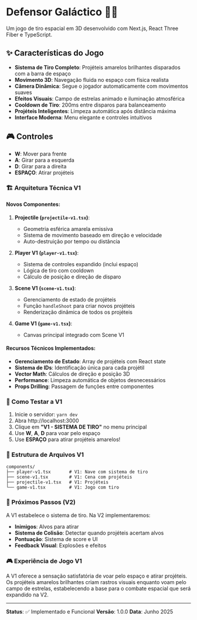 # Defensor Galáctico 🚀💥

Um jogo de tiro espacial em 3D desenvolvido com Next.js, React Three Fiber e TypeScript.

## ✨ Características do Jogo

- **Sistema de Tiro Completo**: Projéteis amarelos brilhantes disparados com a barra de espaço
- **Movimento 3D**: Navegação fluida no espaço com física realista
- **Câmera Dinâmica**: Segue o jogador automaticamente com movimentos suaves
- **Efeitos Visuais**: Campo de estrelas animado e iluminação atmosférica
- **Cooldown de Tiro**: 200ms entre disparos para balanceamento
- **Projéteis Inteligentes**: Limpeza automática após distância máxima
- **Interface Moderna**: Menu elegante e controles intuitivos

## 🎮 Controles

- **W**: Mover para frente
- **A**: Girar para a esquerda
- **D**: Girar para a direita
- **ESPAÇO**: Atirar projéteis

### 🏗️ Arquitetura Técnica V1

#### Novos Componentes:

1. **Projectile (`projectile-v1.tsx`)**:

   - Geometria esférica amarela emissiva
   - Sistema de movimento baseado em direção e velocidade
   - Auto-destruição por tempo ou distância

2. **Player V1 (`player-v1.tsx`)**:

   - Sistema de controles expandido (inclui espaço)
   - Lógica de tiro com cooldown
   - Cálculo de posição e direção de disparo

3. **Scene V1 (`scene-v1.tsx`)**:

   - Gerenciamento de estado de projéteis
   - Função `handleShoot` para criar novos projéteis
   - Renderização dinâmica de todos os projéteis

4. **Game V1 (`game-v1.tsx`)**:

   - Canvas principal integrado com Scene V1

#### Recursos Técnicos Implementados:

- **Gerenciamento de Estado**: Array de projéteis com React state
- **Sistema de IDs**: Identificação única para cada projétil
- **Vector Math**: Cálculos de direção e posição 3D
- **Performance**: Limpeza automática de objetos desnecessários
- **Props Drilling**: Passagem de funções entre componentes

### 🎯 Como Testar a V1

1. Inicie o servidor: `yarn dev`
2. Abra http://localhost:3000
3. Clique em **"V1 - SISTEMA DE TIRO"** no menu principal
4. Use **W**, **A**, **D** para voar pelo espaço
5. Use **ESPAÇO** para atirar projéteis amarelos!

### 📁 Estrutura de Arquivos V1

```
components/
├── player-v1.tsx       # V1: Nave com sistema de tiro
├── scene-v1.tsx        # V1: Cena com projéteis
├── projectile-v1.tsx   # V1: Projéteis
└── game-v1.tsx         # V1: Jogo com tiro
```

### 🚀 Próximos Passos (V2)

A V1 estabelece o sistema de tiro. Na V2 implementaremos:

- **Inimigos**: Alvos para atirar
- **Sistema de Colisão**: Detectar quando projéteis acertam alvos
- **Pontuação**: Sistema de score e UI
- **Feedback Visual**: Explosões e efeitos

### 🎮 Experiência de Jogo V1

A V1 oferece a sensação satisfatória de voar pelo espaço e atirar projéteis. Os projéteis amarelos brilhantes criam rastros visuais enquanto voam pelo campo de estrelas, estabelecendo a base para o combate espacial que será expandido na V2.

---

**Status**: ✅ Implementado e Funcional
**Versão**: 1.0.0
**Data**: Junho 2025
